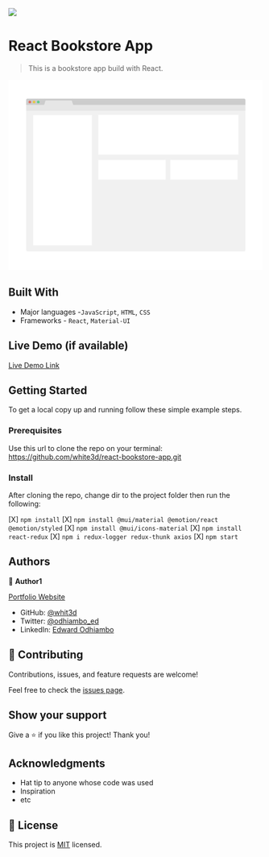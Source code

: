 ![](https://img.shields.io/badge/Microverse-blueviolet)

# React Bookstore App

> This is a bookstore app build with React.

![App Screenshot](app_screenshot.png)


## Built With

- Major languages -`JavaScript`, `HTML`, `CSS`
- Frameworks - `React`, `Material-UI`

## Live Demo (if available)

[Live Demo Link](https://react-bookstore-orpin.vercel.app)


## Getting Started


To get a local copy up and running follow these simple example steps.

### Prerequisites
Use this url to clone the repo on your terminal: https://github.com/white3d/react-bookstore-app.git

### Install
After cloning the repo, change dir to the project folder then run the following:

[X] `npm install`
[X] `npm install @mui/material @emotion/react @emotion/styled`
[X] `npm install @mui/icons-material`
[X] `npm install react-redux`
[X] `npm i redux-logger redux-thunk axios`
[X] `npm start`



## Authors

👤 **Author1**

[Portfolio Website](https://edwardodhiambo.me/My-Portfolio/)

- GitHub: [@whit3d](https://github.com/white3d)
- Twitter: [@odhiambo_ed](https://twitter.com/odhiambo_ed)
- LinkedIn: [Edward Odhiambo](https://www.linkedin.com/in/edward-odhiambo-6a462a21b/)


## 🤝 Contributing

Contributions, issues, and feature requests are welcome!

Feel free to check the [issues page](https://github.com/white3d/react-bookstore-app/issues).

## Show your support

Give a ⭐ if you like this project! Thank you!

## Acknowledgments

- Hat tip to anyone whose code was used
- Inspiration
- etc

## 📝 License

This project is [MIT](./MIT.md) licensed.